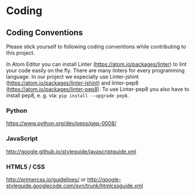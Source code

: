 # Coding

## Coding Conventions

Please stick yourself to following coding conventions while contributing to this project.

In Atom Editor you can install Linter (https://atom.io/packages/linter) to lint your code easily on the fly.
There are many linters for every programming language.
In our project we especially use Linter-jshint (https://atom.io/packages/linter-jshint) and
linter-pep8 (https://atom.io/packages/linter-pep8).
To use Linter-pep8 you also have to install pep8, e. g. via: `pip install --upgrade pep8`.

### Python

https://www.python.org/dev/peps/pep-0008/

### JavaScript

http://google.github.io/styleguide/javascriptguide.xml

### HTML5 / CSS

http://primercss.io/guidelines/ or http://google-styleguide.googlecode.com/svn/trunk/htmlcssguide.xml
